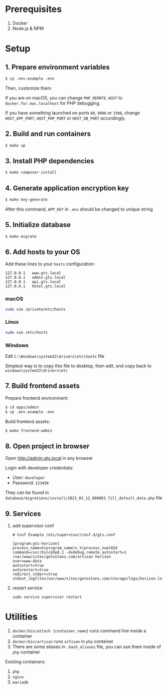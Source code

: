 # Prerequisites

1. Docker
2. Node.js & NPM

# Setup

## 1. Prepare environment variables

```sh
$ cp .env.example .env
```

Then, customize them.

If you are on macOS, you can change `PHP_REMOTE_HOST` to `docker.for.mac.localhost` for PHP debugging.

If you have something launched on ports `80`, `9000` or `3306`, change `HOST_APP_PORT`, `HOST_PHP_PORT`
or `HOST_DB_PORT` accordingly.

## 2. Build and run containers

```sh
$ make up
```

## 3. Install PHP dependencies

```sh
$ make composer-install
```

## 4. Generate application encryption key

```sh
$ make key-generate
```

After this command, `APP_KEY` in `.env` should be changed to unique string

## 5. Initialize database

```sh
$ make migrate
```

## 6. Add hosts to your OS

Add these lines to your `hosts` configuration:

```
127.0.0.1	www.gts.local
127.0.0.1	admin.gts.local
127.0.0.1	api.gts.local
127.0.0.1	hotel.gts.local
```

### macOS

```sh
sudo vim /private/etc/hosts
```

### Linux

```sh
sudo vim /etc/hosts
```

### Windows

Edit `C:\Windows\system32\drivers\etc\hosts` file

Simplest way is to copy this file to desktop, then edit, and copy back to `windows\system32\drivers\etc`

## 7. Build frontend assets

Prepare frontend environment:

```sh
$ cd apps/admin
$ cp .env.example .env
```

Build frontend assets:

```sh
$ make frontend-admin
```

## 8. Open project in browser

Open http://admin.gts.local in any browser

Login with developer credentials:

- User: `developer`
- Password: `123456`

They can be found in `database/migrations/install/2023_03_12_000003_fill_default_data.php` file

## 9. Services

1. add supervisor conf

    ```
    # Conf Example /etc/supervisor/conf.d/gts.conf
   
    [program:gts-horizon]
    process_name=%(program_name)s_%(process_num)02d
    command=/usr/bin/php8.1 -dxdebug.remote_autostart=1 /var/www/sites/gotostans.com/artisan horizon
    user=www-data
    autostart=true
    autorestart=true
    redirect_stderr=true
    stdout_logfile=/var/www/sites/gotostans.com/storage/logs/horizon.log
    ```

2. restart service

    ```shell
    sudo service supervisor restart
    ```

# Utilities

1. `docker/bin/attach {container_name}` runs command line inside a container
2. `docker/bin/artisan` runs `artisan` in `php` container
3. There are some aliases in `.bash_aliases` file, you can use them inside of `php` container

Existing containers:

1. `php`
2. `nginx`
3. `mariadb`

